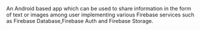 An Android based app which can be used to share information in the form of text or images among user implementing various Firebase services such as Firebase Database,Firebase Auth and Firebase Storage.
